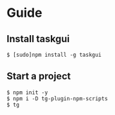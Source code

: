 # Guide


## Install taskgui

```
$ [sudo]npm install -g taskgui
```
     
## Start a project

```
$ npm init -y
$ npm i -D tg-plugin-npm-scripts
$ tg
```

